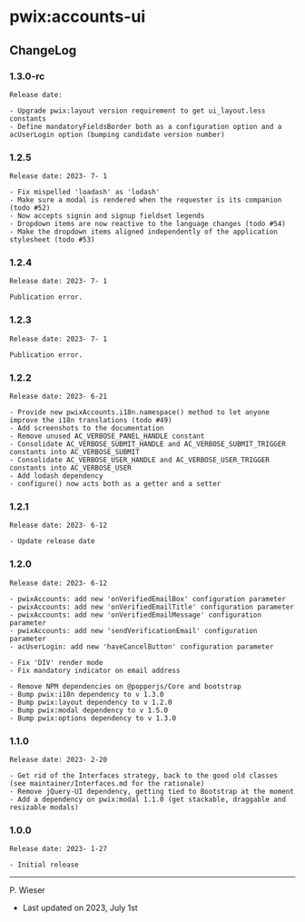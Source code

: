 # pwix:accounts-ui

## ChangeLog

### 1.3.0-rc

    Release date: 

    - Upgrade pwix:layout version requirement to get ui_layout.less constants
    - Define mandatoryFieldsBorder both as a configuration option and a acUserLogin option (bumping candidate version number)

### 1.2.5

    Release date: 2023- 7- 1

    - Fix mispelled 'loadash' as 'lodash'
    - Make sure a modal is rendered when the requester is its companion (todo #52)
    - Now accepts signin and signup fieldset legends
    - Dropdown items are now reactive to the language changes (todo #54)
    - Make the dropdown items aligned independently of the application stylesheet (todo #53)

### 1.2.4

    Release date: 2023- 7- 1

    Publication error.

### 1.2.3

    Release date: 2023- 7- 1

    Publication error.

### 1.2.2

    Release date: 2023- 6-21

    - Provide new pwixAccounts.i18n.namespace() method to let anyone improve the i18n translations (todo #49)
    - Add screenshots to the documentation
    - Remove unused AC_VERBOSE_PANEL_HANDLE constant
    - Consolidate AC_VERBOSE_SUBMIT_HANDLE and AC_VERBOSE_SUBMIT_TRIGGER constants into AC_VERBOSE_SUBMIT
    - Consolidate AC_VERBOSE_USER_HANDLE and AC_VERBOSE_USER_TRIGGER constants into AC_VERBOSE_USER
    - Add lodash dependency
    - configure() now acts both as a getter and a setter

### 1.2.1

    Release date: 2023- 6-12

    - Update release date

### 1.2.0

    Release date: 2023- 6-12

    - pwixAccounts: add new 'onVerifiedEmailBox' configuration parameter
    - pwixAccounts: add new 'onVerifiedEmailTitle' configuration parameter
    - pwixAccounts: add new 'onVerifiedEmailMessage' configuration parameter
    - pwixAccounts: add new 'sendVerificationEmail' configuration parameter
    - acUserLogin: add new 'haveCancelButton' configuration parameter

    - Fix 'DIV' render mode
    - Fix mandatory indicator on email address

    - Remove NPM dependencies on @popperjs/Core and bootstrap
    - Bump pwix:i18n dependency to v 1.3.0
    - Bump pwix:layout dependency to v 1.2.0
    - Bump pwix:modal dependency to v 1.5.0
    - Bump pwix:options dependency to v 1.3.0

### 1.1.0

    Release date: 2023- 2-20

    - Get rid of the Interfaces strategy, back to the good old classes (see maintainer/Interfaces.md for the rationale)
    - Remove jQuery-UI dependency, getting tied to Bootstrap at the moment
    - Add a dependency on pwix:modal 1.1.0 (get stackable, draggable and resizable modals)

### 1.0.0

    Release date: 2023- 1-27

    - Initial release

---
P. Wieser
- Last updated on 2023, July 1st
